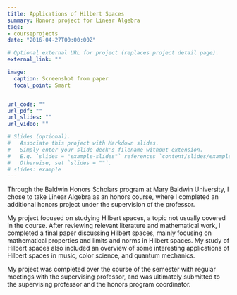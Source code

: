 ```yaml
---
title: Applications of Hilbert Spaces
summary: Honors project for Linear Algebra
tags:
- courseprojects
date: "2016-04-27T00:00:00Z"

# Optional external URL for project (replaces project detail page).
external_link: ""

image:
  caption: Screenshot from paper
  focal_point: Smart


url_code: ""
url_pdf: ""
url_slides: ""
url_video: ""

# Slides (optional).
#   Associate this project with Markdown slides.
#   Simply enter your slide deck's filename without extension.
#   E.g. `slides = "example-slides"` references `content/slides/example-slides.md`.
#   Otherwise, set `slides = ""`.
# slides: example
---
```

Through the Baldwin Honors Scholars program at Mary Baldwin University, I chose to take Linear Algebra as an honors course, where I completed an additional honors project under the supervision of the professor. 

My project focused on studying Hilbert spaces, a topic not usually covered in the course. After reviewing relevant literature and mathematical work, I completed a final paper discussing Hilbert spaces, mainly focusing on mathematical properties and limits and norms in Hilbert spaces. My study of Hilbert spaces also included an overview of some interesting applications of Hilbert spaces in music, color science, and quantum mechanics. 

My project was completed over the course of the semester with regular meetings with the supervising professor, and was ultimately submitted to the supervising professor and the honors program coordinator.
